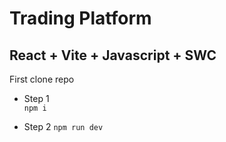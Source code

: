 # Trading Platform
## React + Vite + Javascript + SWC

First clone repo

- Step 1 <br/>
  ```npm i```

- Step 2
  ```npm run dev```
